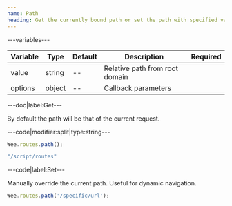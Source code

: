```yaml
---
name: Path
heading: Get the currently bound path or set the path with specified value
---
```


---variables---

| Variable | Type | Default | Description | Required |
| -- | -- | -- | -- | -- |
| value | string | -- | Relative path from root domain ||
| options | object | -- | Callback parameters ||

---doc|label:Get---

By default the path will be that of the current request.

---code|modifier:split|type:string---

```javascript
Wee.routes.path();
```

```javascript
"/script/routes"
```

---code|label:Set---

Manually override the current path. Useful for dynamic navigation.

```javascript
Wee.routes.path('/specific/url');
```